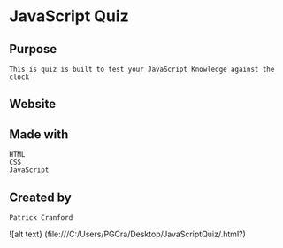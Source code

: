 # JavaScript Quiz

## Purpose 
    This is quiz is built to test your JavaScript Knowledge against the clock

## Website 

## Made with   
    HTML
    CSS
    JavaScript 

## Created by

    Patrick Cranford 


![alt text} (file:///C:/Users/PGCra/Desktop/JavaScriptQuiz/.html?)
